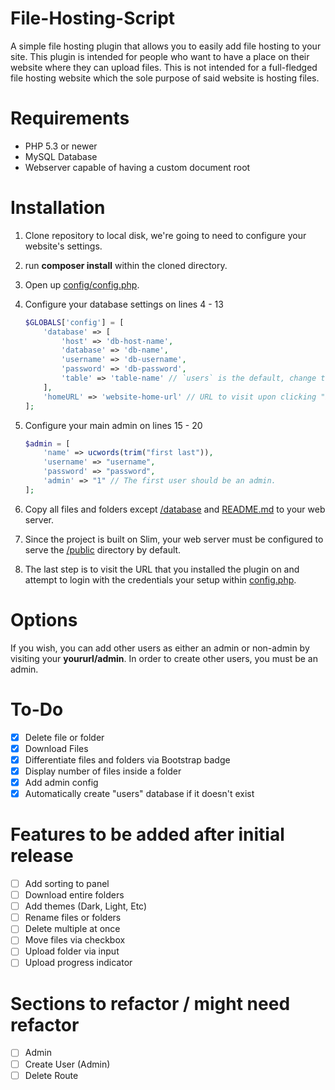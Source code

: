 # File-Hosting-Script

A simple file hosting plugin that allows you to easily add file hosting to your site. This plugin is intended for people who want to have a place on their website where they can upload files. This is not intended for a full-fledged file hosting website which the sole purpose of said website is hosting files.

# Requirements

* PHP 5.3 or newer
* MySQL Database 
* Webserver capable of having a custom document root

# Installation

1. Clone repository to local disk, we're going to need to configure your website's settings.
2. run **composer install** within the cloned directory.
3. Open up [config/config.php](https://github.com/joe-scotto/file-hosting/blob/master/config/config.php).
4. Configure your database settings on lines 4 - 13

    ```php
    $GLOBALS['config'] = [
        'database' => [
            'host' => 'db-host-name',
            'database' => 'db-name',
            'username' => 'db-username',
            'password' => 'db-password',
            'table' => 'table-name' // `users` is the default, change this value if you know what you want for your database name 
        ],
        'homeURL' => 'website-home-url' // URL to visit upon clicking "back to home" 
    ];
    ```

5. Configure your main admin on lines 15 - 20

    ```php 
    $admin = [
        'name' => ucwords(trim("first last")),
        'username' => "username",
        'password' => "password",
        'admin' => "1" // The first user should be an admin. 
    ];
    ```

6. Copy all files and folders except [/database](https://github.com/joe-scotto/file-hosting/tree/master/database) and [README.md](https://github.com/joe-scotto/file-hosting/blob/master/README.md) to your web server. 
7. Since the project is built on Slim, your web server must be configured to serve the [/public](https://github.com/joe-scotto/file-hosting/tree/master/public) directory by default. 
8. The last step is to visit the URL that you installed the plugin on and attempt to login with the credentials your setup within [config.php](https://github.com/joe-scotto/file-hosting/tree/master/config/config.php).

# Options

If you wish, you can add other users as either an admin or non-admin by visiting your **yoururl/admin**. In order to create other users, you must be an admin. 

# To-Do

- [x] Delete file or folder
- [x] Download Files
- [x] Differentiate files and folders via Bootstrap badge
- [x] Display number of files inside a folder
- [x] Add admin config
- [x] Automatically create "users" database if it doesn't exist

# Features to be added after initial release

- [ ] Add sorting to panel
- [ ] Download entire folders
- [ ] Add themes (Dark, Light, Etc)
- [ ] Rename files or folders
- [ ] Delete multiple at once
- [ ] Move files via checkbox
- [ ] Upload folder via input
- [ ] Upload progress indicator

# Sections to refactor / might need refactor

- [ ] Admin
- [ ] Create User (Admin)
- [ ] Delete Route
